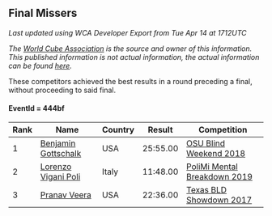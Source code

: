 ## Final Missers

*Last updated using WCA Developer Export from Tue Apr 14 at 1712UTC*

*The [World Cube Association](https://www.worldcubeassociation.org) is the source and owner of this information. This published information is not actual information, the actual information can be found [here](https://www.worldcubeassociation.org/results).*

These competitors achieved the best results in a round preceding a final, without proceeding to said final.

#### EventId = 444bf

|Rank|Name|Country|Result|Competition|  
|--|--|--|--|--|  
|1|[Benjamin Gottschalk](https://www.worldcubeassociation.org/persons/2016GOTT01)|USA|25:55.00|[OSU Blind Weekend 2018](https://www.worldcubeassociation.org/competitions/OSUBlindWeekend2018/results/all?event=444bf)|  
|2|[Lorenzo Vigani Poli](https://www.worldcubeassociation.org/persons/2007POLI01)|Italy|11:48.00|[PoliMi Mental Breakdown 2019](https://www.worldcubeassociation.org/competitions/PoliMiMentalBreakdown2019/results/all?event=444bf)|  
|3|[Pranav Veera](https://www.worldcubeassociation.org/persons/2015VEER01)|USA|22:36.00|[Texas BLD Showdown 2017](https://www.worldcubeassociation.org/competitions/TexasBLDShowdown2017/results/all?event=444bf)|  
